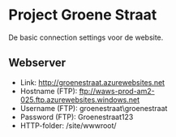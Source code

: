 # Project Groene Straat

De basic connection settings voor de website.

## Webserver

* Link: http://groenestraat.azurewebsites.net
* Hostname (FTP): ftp://waws-prod-am2-025.ftp.azurewebsites.windows.net
* Username (FTP): groenestraat\groenestraat
* Password (FTP): Groenestraat123
* HTTP-folder: /site/wwwroot/
